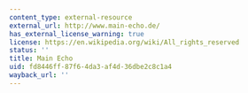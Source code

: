 ```yaml
---
content_type: external-resource
external_url: http://www.main-echo.de/
has_external_license_warning: true
license: https://en.wikipedia.org/wiki/All_rights_reserved
status: ''
title: Main Echo
uid: fd8446ff-87f6-4da3-af4d-36dbe2c8c1a4
wayback_url: ''
---
```

